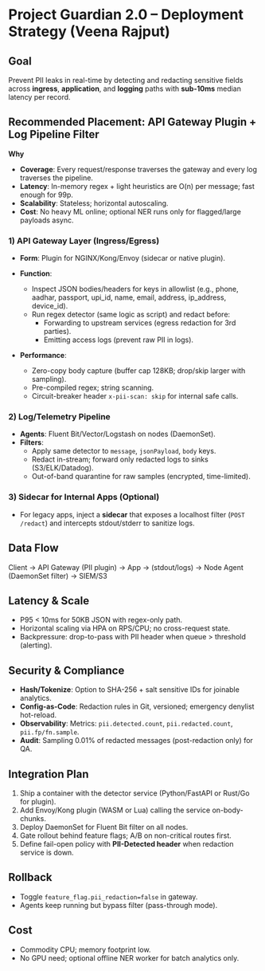# Project Guardian 2.0 – Deployment Strategy (Veena Rajput)

## Goal
Prevent PII leaks in real-time by detecting and redacting sensitive fields across **ingress**, **application**, and **logging** paths with **sub-10ms** median latency per record.

## Recommended Placement: API Gateway Plugin + Log Pipeline Filter
**Why**
- **Coverage**: Every request/response traverses the gateway and every log traverses the pipeline.
- **Latency**: In-memory regex + light heuristics are O(n) per message; fast enough for 99p.
- **Scalability**: Stateless; horizontal autoscaling.
- **Cost**: No heavy ML online; optional NER runs only for flagged/large payloads async.

### 1) API Gateway Layer (Ingress/Egress)
- **Form**: Plugin for NGINX/Kong/Envoy (sidecar or native plugin).
- **Function**:
  - Inspect JSON bodies/headers for keys in allowlist (e.g., phone, aadhar, passport, upi_id, name, email, address, ip_address, device_id).
  - Run regex detector (same logic as script) and redact before:
    - Forwarding to upstream services (egress redaction for 3rd parties).
    - Emitting access logs (prevent raw PII in logs).

- **Performance**:
  - Zero-copy body capture (buffer cap 128KB; drop/skip larger with sampling).
  - Pre-compiled regex; string scanning.
  - Circuit-breaker header `x-pii-scan: skip` for internal safe calls.

### 2) Log/Telemetry Pipeline
- **Agents**: Fluent Bit/Vector/Logstash on nodes (DaemonSet).
- **Filters**:
  - Apply same detector to `message`, `jsonPayload`, `body` keys.
  - Redact in-stream; forward only redacted logs to sinks (S3/ELK/Datadog).
  - Out-of-band quarantine for raw samples (encrypted, time-limited).

### 3) Sidecar for Internal Apps (Optional)
- For legacy apps, inject a **sidecar** that exposes a localhost filter (`POST /redact`) and intercepts stdout/stderr to sanitize logs.

## Data Flow
Client → API Gateway (PII plugin) → App → (stdout/logs) → Node Agent (DaemonSet filter) → SIEM/S3

## Latency & Scale
- P95 < 10ms for 50KB JSON with regex-only path.
- Horizontal scaling via HPA on RPS/CPU; no cross-request state.
- Backpressure: drop-to-pass with PII header when queue > threshold (alerting).

## Security & Compliance
- **Hash/Tokenize**: Option to SHA-256 + salt sensitive IDs for joinable analytics.
- **Config-as-Code**: Redaction rules in Git, versioned; emergency denylist hot-reload.
- **Observability**: Metrics: `pii.detected.count`, `pii.redacted.count`, `pii.fp/fn.sample`.
- **Audit**: Sampling 0.01% of redacted messages (post-redaction only) for QA.

## Integration Plan
1. Ship a container with the detector service (Python/FastAPI or Rust/Go for plugin).
2. Add Envoy/Kong plugin (WASM or Lua) calling the service on-body-chunks.
3. Deploy DaemonSet for Fluent Bit filter on all nodes.
4. Gate rollout behind feature flags; A/B on non-critical routes first.
5. Define fail-open policy with **PII-Detected header** when redaction service is down.

## Rollback
- Toggle `feature_flag.pii_redaction=false` in gateway.
- Agents keep running but bypass filter (pass-through mode).

## Cost
- Commodity CPU; memory footprint low.
- No GPU need; optional offline NER worker for batch analytics only.
